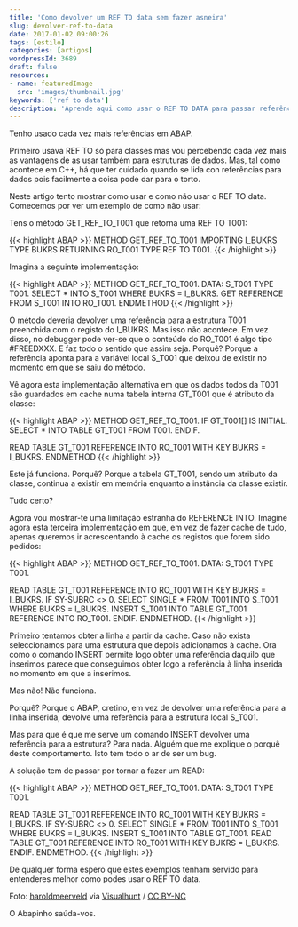 ```yaml
---
title: 'Como devolver um REF TO data sem fazer asneira'
slug: devolver-ref-to-data
date: 2017-01-02 09:00:26
tags: [estilo]
categories: [artigos]
wordpressId: 3689
draft: false
resources:
- name: featuredImage
  src: 'images/thumbnail.jpg'
keywords: ['ref to data']
description: 'Aprende aqui como usar o REF TO DATA para passar referências de dados entre métodos. E aprender também como fazer asneira a tentá-lo.'
---
```

Tenho usado cada vez mais referências em ABAP.

Primeiro usava REF TO só para classes mas vou percebendo cada vez mais as vantagens de as usar também para estruturas de dados. Mas, tal como acontece em C++, há que ter cuidado quando se lida con referências para dados pois facilmente a coisa pode dar para o torto.

Neste artigo tento mostrar como usar e como não usar o REF TO data. Comecemos por ver um exemplo de como não usar:

<!--more-->

Tens o método GET_REF_TO_T001 que retorna uma REF TO T001:


{{< highlight ABAP >}}
METHOD GET_REF_TO_T001
  IMPORTING
    I_BUKRS TYPE BUKRS
  RETURNING
    RO_T001 TYPE REF TO T001.
{{< /highlight >}}

Imagina a seguinte implementação:


{{< highlight ABAP >}}
METHOD GET_REF_TO_T001.
  DATA: S_T001 TYPE T001.
  SELECT * INTO S_T001 WHERE BUKRS = I_BUKRS.
  GET REFERENCE FROM S_T001 INTO RO_T001.
ENDMETHOD
{{< /highlight >}}

O método deveria devolver uma referência para a estrutura T001 preenchida com o registo do I_BUKRS. Mas isso não acontece. Em vez disso, no debugger pode ver-se que o conteúdo do RO_T001 é algo tipo #FREEDXXX. E faz todo o sentido que assim seja. Porquê? Porque a referência aponta para a variável local S_T001 que deixou de existir no momento em que se saiu do método.

Vê agora esta implementação alternativa em que os dados todos da T001 são guardados em cache numa tabela interna GT_T001 que é atributo da classe:


{{< highlight ABAP >}}
METHOD GET_REF_TO_T001.
  IF GT_T001[] IS INITIAL.
    SELECT * INTO TABLE GT_T001
      FROM T001.
  ENDIF.

  READ TABLE GT_T001 REFERENCE INTO RO_T001 WITH KEY BUKRS = I_BUKRS.
ENDMETHOD
{{< /highlight >}}

Este já funciona. Porquê? Porque a tabela GT_T001, sendo um atributo da classe, continua a existir em memória enquanto a instância da classe existir.

Tudo certo?

Agora vou mostrar-te uma limitação estranha do REFERENCE INTO. Imagine agora esta terceira implementação em que, em vez de fazer cache de tudo, apenas queremos ir acrescentando à cache os registos que forem sido pedidos:


{{< highlight ABAP >}}
METHOD GET_REF_TO_T001.
  DATA: S_T001 TYPE T001.

  READ TABLE GT_T001 REFERENCE INTO RO_T001 WITH KEY BUKRS = I_BUKRS.
  IF SY-SUBRC <> 0.
    SELECT SINGLE * FROM T001 INTO S_T001 WHERE BUKRS = I_BUKRS.
    INSERT S_T001 INTO TABLE GT_T001 REFERENCE INTO RO_T001.
  ENDIF.
ENDMETHOD.
{{< /highlight >}}

Primeiro tentamos obter a linha a partir da cache. Caso não exista seleccionamos para uma estrutura que depois adicionamos à cache. Ora como o comando INSERT permite logo obter uma referência daquilo que inserimos parece que conseguimos obter logo a referência à linha inserida no momento em que a inserimos.

Mas não! Não funciona.

Porquê? Porque o ABAP, cretino, em vez de devolver uma referência para a linha inserida, devolve uma referência para a estrutura local S_T001.

Mas para que é que me serve um comando INSERT devolver uma referência para a estrutura? Para nada. Alguém que me explique o porquê deste comportamento. Isto tem todo o ar de ser um bug.

A solução tem de passar por tornar a fazer um READ:


{{< highlight ABAP >}}
METHOD GET_REF_TO_T001.
  DATA: S_T001 TYPE T001.

  READ TABLE GT_T001 REFERENCE INTO RO_T001 WITH KEY BUKRS = I_BUKRS.
  IF SY-SUBRC <> 0.
    SELECT SINGLE * FROM T001 INTO S_T001 WHERE BUKRS = I_BUKRS.
    INSERT S_T001 INTO TABLE GT_T001.
    READ TABLE GT_T001 REFERENCE INTO RO_T001 WITH KEY BUKRS = I_BUKRS.
  ENDIF.
ENDMETHOD.
{{< /highlight >}}

De qualquer forma espero que estes exemplos tenham servido para entenderes melhor como podes usar o REF TO data.

Foto: [haroldmeerveld][1] via [Visualhunt][2] / [CC BY-NC][3]

O Abapinho saúda-vos.

   [1]: https://www.flickr.com/photos/haroldmeerveld/15173387023/
   [2]: https://visualhunt.com
   [3]: https://creativecommons.org/licenses/by-nc/2.0/
